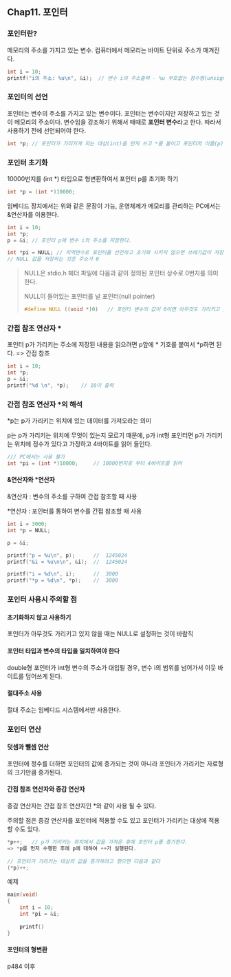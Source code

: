 ## Chap11. 포인터



### 포인터란?

메모리의 주소를 가지고 있는 변수. 컴퓨터에서 메모리는 바이트 단위로 주소가 매겨진다.

```c
int i = 10;
printf("i의 주소: %u\n", &i);	// 변수 i의 주소출력 - %u 부호없는 정수형(unsigned)
```



### 포인터의 선언

포인터는 변수의 주소를 가지고 있는 변수이다. 포인터는 변수이지만 저장하고 있는 것이 메모리의 주소이다. 변수임을 강조하기 위해서 때때로 **포인터 변수**라고 한다. 따라서 사용하기 전에 선언되어야 한다.  

```c
int *p;	// 포인터가 가리키게 되는 대상(int)을 먼저 쓰고 *를 붙이고 포인터의 이름(p)을 씀
```



### 포인터 초기화

10000번지를 (int *) 타입으로 형변환하여서 포인터 p를 초기화 하기
```c
int *p = (int *)10000;
```

임베디드 장치에서는 위와 같은 문장이 가능, 운영체제가 메모리를 관리하는 PC에서는 &연산자를 이용한다.

```c
int i = 10;
int *p;
p = &i;	// 포인터 p에 변수 i의 주소를 저장한다.

int *pi = NULL; // 지역변수로 포인터를 선언하고 초기화 시키지 않으면 쓰레기값이 저장됨
// NULL 값을 저장하는 것은 주소가 0
```

>NULL은 stdio.h 헤더 파일에 다음과 같이 정의된 포인터 상수로 0번지를 의미한다.
>
>NULL이 들어있는 포인터를 널 포인터(null pointer) 
>
>```c
>#define NULL ((void *)0)	// 포인터 변수의 값이 0이면 아무것도 가리키고 있지 않다.
>```



### 간접 참조 연산자 *

포인터 p가 가리키는 주소에 저장된 내용을 읽으려면 p앞에 * 기호를 붙여서 *p하면 된다. => 간접 참조

```c
int i = 10;
int *p;
p = &i;
printf("%d \n", *p);	// 10이 출력
```



### 간접 참조 연산자 *의 해석

*p는 p가 가리키는 위치에 있는 데이터를 가져오라는 의미

p는 p가 가리키는 위치에 무엇이 있는지 모르기 때문에, p가 int형 포인터면 p가 가리키는 위치에 정수가 있다고 가정하고 4바이트를 읽어 들인다.

```c
/// PC에서는 사용 불가
int *pi = (int *)10000;		// 10000번지로 부터 4바이트를 읽어
```



#### &연산자와 *연산자

&연산자 : 변수의 주소를 구하여 간접 참조할 때 사용

*연산자 : 포인터를 통하여 변수를 간접 참조할 때 사용

```c
int i = 3000;
int *p = NULL;

p = &i;

printf("p = %u\n", p);		// 	1245024													
printf("&i = %u\n\n", &i);	//	1245024

printf("i = %d\n", i);		//	3000
printf("*p = %d\n", *p);	//	3000
```



### 포인터 사용시 주의할 점

#### 초기화하지 않고 사용하기

포인터가 아무것도 가리키고 있지 않을 때는 NULL로 설정하는 것이 바람직



#### 포인터 타입과 변수의 타입을 일치하여야 한다

double형 포인터가 int형 변수의 주소가 대입될 경우, 변수 i의 범위를 넘어가서 이웃 바이트를 덮어쓰게 된다.



#### 절대주소 사용

절대 주소는 임베디드 시스템에서만 사용한다.



### 포인터 연산

#### 덧셈과 뺄셈 연산

포인터에 정수를 더하면 포인터의 값에 증가되는 것이 아니라 포인터가 가리키는 자료형의 크기만큼 증가된다.



#### 간접 참조 연산자와 증감 연산자

증감 연산자는 간접 참조 연산지인 *와 같이 사용 될 수 있다.

주의할 점은 증감 연산자를 포인터에 적용할 수도 있고 포인터가 가리키는 대상에 적용할 수도 있다.

```c
*p++;	// p가 가리키는 위치에서 값을 가져온 후에 포인터 p를 증가한다.
=> *p를 먼저 수행한 후에 p에 대하여 ++가 실행된다.
    
// 포인터가 가리키는 대상의 값을 증가하려고 했으면 다음과 같다
(*p)++;
```



예제

```c
main(void)
{
    int i = 10;
    int *pi = &i;
    
    printf()
}
```





#### 포인터의 형변환

p484 이후